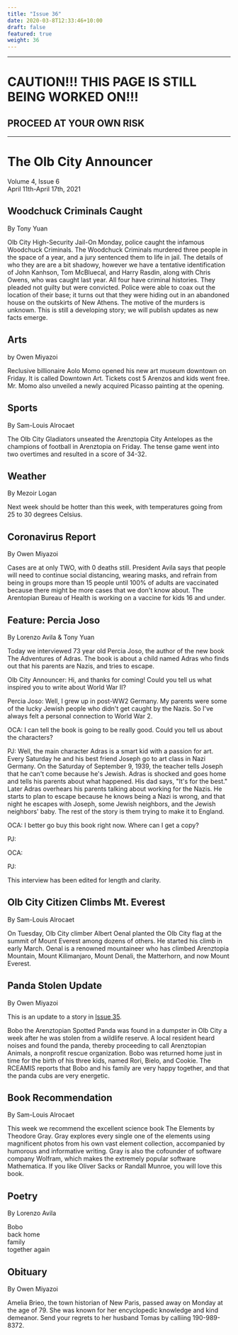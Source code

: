 ```yaml
---
title: "Issue 36"
date: 2020-03-8T12:33:46+10:00
draft: false
featured: true
weight: 36
---
```


-----
# CAUTION!!! THIS PAGE IS STILL BEING WORKED ON!!!
## PROCEED AT YOUR OWN RISK
-----

# The Olb City Announcer    
Volume 4, Issue 6    
April 11th-April 17th, 2021    

## Woodchuck Criminals Caught
By Tony Yuan

Olb City High-Security Jail-On Monday, police caught the infamous Woodchuck Criminals. The Woodchuck Criminals murdered three people in the space of a year, and a jury sentenced them to life in jail. The details of who they are are a bit shadowy, however we have a tentative identification of John Kanhson, Tom McBluecal, and Harry Rasdin, along with Chris Owens, who was caught last year. All four have criminal histories. They pleaded not guilty but were convicted. Police were able to coax out the location of their base; it turns out that they were hiding out in an abandoned house on the outskirts of New Athens. The motive of the murders is unknown. This is still a developing story; we will publish updates as new facts emerge.

## Arts
by Owen Miyazoi

Reclusive billionaire Aolo Momo opened his new art museum downtown on Friday. It is called Downtown Art. Tickets cost 5 Arenzos and kids went free. Mr. Momo also unveiled a newly acquired Picasso painting at the opening.

## Sports
By Sam-Louis Alrocaet

The Olb City Gladiators unseated the Arenztopia City Antelopes as the champions of football in Arenztopia on Friday. The tense game went into two overtimes and resulted in a score of 34-32.

## Weather
By Mezoir Logan

Next week should be hotter than this week, with temperatures going from 25 to 30 degrees Celsius.

## Coronavirus Report
By Owen Miyazoi

Cases are at only TWO, with 0 deaths still. President Avila says that people will need to continue social distancing, wearing masks, and refrain from being in groups more than 15 people until 100% of adults are vaccinated because there might be more cases that we don't know about. The Arentopian Bureau of Health is working on a vaccine for kids 16 and under.

## Feature: Percia Joso
By Lorenzo Avila & Tony Yuan

Today we interviewed 73 year old Percia Joso, the author of the new book The Adventures of Adras. The book is about a child named Adras who finds out that his parents are Nazis, and tries to escape.

Olb City Announcer: Hi, and thanks for coming! Could you tell us what inspired you to write about World War II?

Percia Joso: Well, I grew up in post-WW2 Germany. My parents were some of the lucky Jewish people who didn't get caught by the Nazis. So I've always felt a personal connection to World War 2.

OCA: I can tell the book is going to be really good. Could you tell us about the characters?

PJ: Well, the main character Adras is a smart kid with a passion for art. Every Saturday he and his best friend Joseph go to art class in Nazi Germany. On the Saturday of September 9, 1939, the teacher tells Joseph that he can't come because he's Jewish. Adras is shocked and goes home and tells his parents about what happened. His dad says, "It's for the best." Later Adras overhears his parents talking about working for the Nazis. He starts to plan to escape because he knows being a Nazi is wrong, and that night he escapes with Joseph, some Jewish neighbors, and the Jewish neighbors' baby. The rest of the story is them trying to make it to England.
 
OCA: I better go buy this book right now. Where can I get a copy?

PJ:

OCA:

PJ:

This interview has been edited for length and clarity.

## Olb City Citizen Climbs Mt. Everest
By Sam-Louis Alrocaet

On Tuesday, Olb City climber Albert Oenal planted the Olb City flag at the summit of Mount Everest among dozens of others. He started his climb in early March. Oenal is a renowned mountaineer who has climbed Arenztopia Mountain, Mount Kilimanjaro, Mount Denali, the Matterhorn, and now Mount Everest.

## Panda Stolen Update
By Owen Miyazoi

This is an update to a story in [Issue 35](https://www.arenztopia.com/news/issue-35/).

Bobo the Arenztopian Spotted Panda was found in a dumpster in Olb City a week after he was stolen from a wildlife reserve. A local resident heard noises and found the panda, thereby proceeding to call Arenztopian Animals, a nonprofit rescue organization. Bobo was returned home just in time for the birth of his three kids, named Rori, Bielo, and Cookie. The RCEAMIS reports that Bobo and his family are very happy together, and that the panda cubs are very energetic.

## Book Recommendation
By Sam-Louis Alrocaet

This week we recommend the excellent science book The Elements by Theodore Gray. Gray explores every single one of the elements using magnificent photos from his own vast element collection, accompanied by humorous and informative writing. Gray is also the cofounder of software company Wolfram, which makes the extremely popular software Mathematica. If you like Oliver Sacks or Randall Munroe, you will love this book.

## Poetry
By Lorenzo Avila

Bobo    
back home    
family    
together again    

## Obituary
By Owen Miyazoi

Amelia Brieo, the town historian of New Paris, passed away on Monday at the age of 79. She was known for her encyclopedic knowledge and kind demeanor. Send your regrets to her husband Tomas by calliing 190-989-8372.
